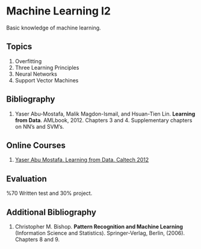 # Machine Learning I2
Basic knowledge of machine learning.

## Topics
1.	Overfitting 
2.	Three Learning Principles
3.	Neural Networks
4.	Support Vector Machines

## Bibliography
1. Yaser Abu-Mostafa, Malik Magdon-Ismail, and Hsuan-Tien Lin. **Learning from Data**. AMLbook, 2012.  Chapters 3 and 4. Supplementary chapters on NN’s and SVM’s.

## Online Courses
1. [Yaser Abu Mostafa. Learning from Data. Caltech 2012](https://work.caltech.edu/telecourse.html)

## Evaluation
%70 Written test and 30% project.

## Additional Bibliography
1. Christopher M. Bishop. **Pattern Recognition and Machine Learning** (Information Science and Statistics). Springer-Verlag, Berlin, (2006). Chapters 8 and 9. 